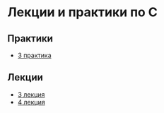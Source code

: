# Лекции и практики по C

## Практики
- [3 практика](practice/3/practic%203.md)

## Лекции
- [3 лекция](lectures/3/a.md)
- [4 лекция](lectures/4/lecture_4.md)
